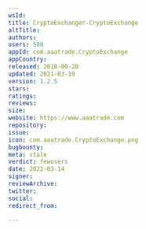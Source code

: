 ```yaml
---
wsId: 
title: CryptoExchanger-CryptoExchange
altTitle: 
authors: 
users: 500
appId: com.aaatrade.CryptoExchange
appCountry: 
released: 2018-09-20
updated: 2021-03-19
version: 1.2.5
stars: 
ratings: 
reviews: 
size: 
website: https://www.aaatrade.com
repository: 
issue: 
icon: com.aaatrade.CryptoExchange.png
bugbounty: 
meta: stale
verdict: fewusers
date: 2022-03-14
signer: 
reviewArchive: 
twitter: 
social: 
redirect_from: 

---
```



